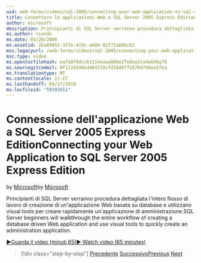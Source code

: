 ```yaml
---
uid: web-forms/videos/sql-2005/connecting-your-web-application-to-sql-server-2005-express-edition
title: Connettere le applicazioni Web a SQL Server 2005 Express Edition | Microsoft Docs
author: microsoft
description: Principianti di SQL Server verranno procedura dettagliata l'intero flusso di lavoro di creazione di un'applicazione Web basata su database e utilizzano visual tools per creare rapidamente un administrat...
ms.author: riande
ms.date: 03/20/2006
ms.assetid: 2ba89851-337e-47dc-a604-82f73a68bc63
msc.legacyurl: /web-forms/videos/sql-2005/connecting-your-web-application-to-sql-server-2005-express-edition
msc.type: video
ms.openlocfilehash: eafe8f6dccb1114aaaa806e2fe6be2ca4e646a75
ms.sourcegitcommit: 0f1119340e4464720cfd16d0ff15764746ea1fea
ms.translationtype: MT
ms.contentlocale: it-IT
ms.lasthandoff: 04/17/2019
ms.locfileid: "59392651"
---
```

# <a name="connecting-your-web-application-to-sql-server-2005-express-edition"></a><span data-ttu-id="110d5-103">Connessione dell'applicazione Web a SQL Server 2005 Express Edition</span><span class="sxs-lookup"><span data-stu-id="110d5-103">Connecting your Web Application to SQL Server 2005 Express Edition</span></span>

<span data-ttu-id="110d5-104">by [Microsoft](https://github.com/microsoft)</span><span class="sxs-lookup"><span data-stu-id="110d5-104">by [Microsoft](https://github.com/microsoft)</span></span>

<span data-ttu-id="110d5-105">Principianti di SQL Server verranno procedura dettagliata l'intero flusso di lavoro di creazione di un'applicazione Web basata su database e utilizzano visual tools per creare rapidamente un'applicazione di amministrazione.</span><span class="sxs-lookup"><span data-stu-id="110d5-105">SQL Server beginners will walkthrough the entire workflow of creating a database driven Web application and use visual tools to quickly create an administration application.</span></span>

[<span data-ttu-id="110d5-106">&#9654;Guarda il video (minuti 65)</span><span class="sxs-lookup"><span data-stu-id="110d5-106">&#9654; Watch video (65 minutes)</span></span>](https://channel9.msdn.com/Blogs/ASP-NET-Site-Videos/connecting-your-web-application-to-sql-server-2005-express-edition)

> [!div class="step-by-step"]
> <span data-ttu-id="110d5-107">[Precedente](understanding-security-and-network-connectivity.md)
> [Successivo](using-sql-server-management-studio.md)</span><span class="sxs-lookup"><span data-stu-id="110d5-107">[Previous](understanding-security-and-network-connectivity.md)
[Next](using-sql-server-management-studio.md)</span></span>
